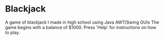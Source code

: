 # Blackjack
A  game of blackjack I made in high school using Java AWT/Swing GUIs 
The game begins with a balance of $1000.
Press 'Help' for instructions on how to play.
